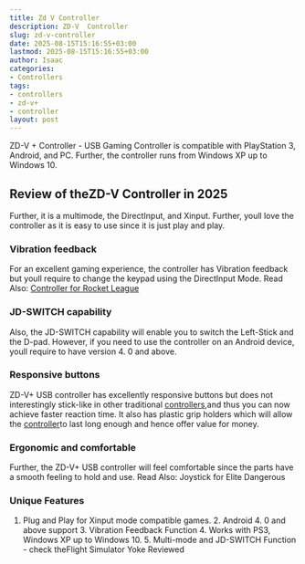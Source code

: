 ```yaml
---
title: Zd V Controller
description: ZD-V  Controller
slug: zd-v-controller
date: 2025-08-15T15:16:55+03:00
lastmod: 2025-08-15T15:16:55+03:00
author: Isaac
categories:
- Controllers
tags:
- controllers
- zd-v+
- controller
layout: post
---
```

ZD-V + Controller - USB Gaming Controller is compatible with PlayStation 3, Android, and PC. Further, the controller runs from Windows XP up to Windows 10.

##  Review of theZD-V Controller in 2025

Further, it is a multimode, the DirectInput, and Xinput. Further, youll love the controller as it is easy to use since it is just play and play.

###  Vibration feedback

For an excellent gaming experience, the controller has Vibration feedback but youll require to change the keypad using the DirectInput Mode. Read Also: [Controller for Rocket League](https://pestpolicy.com/best-controller-for-rocket-league/)

###  JD-SWITCH capability

Also, the JD-SWITCH capability will enable you to switch the Left-Stick and the D-pad. However, if you need to use the controller on an Android device, youll require to have version 4. 0 and above.

###  Responsive buttons

ZD-V+ USB controller has excellently responsive buttons but does not interestingly stick-like in other traditional [controllers](https://pestpolicy.com/best-controller-for-retropie/),and thus you can now achieve faster reaction time. It also has plastic grip holders which will allow the [controller](https://pestpolicy.com/best-controller-for-rocket-league/)to last long enough and hence offer value for money.

###  Ergonomic and comfortable

Further, the ZD-V+ USB controller will feel comfortable since the parts have a smooth feeling to hold and use. Read Also: Joystick for Elite Dangerous

###  Unique Features

1. Plug and Play for Xinput mode compatible games. 2. Android 4. 0 and above support 3. Vibration Feedback Function 4. Works with PS3, Windows XP up to Windows 10. 5. Multi-mode and JD-SWITCH Function - check theFlight Simulator Yoke Reviewed
